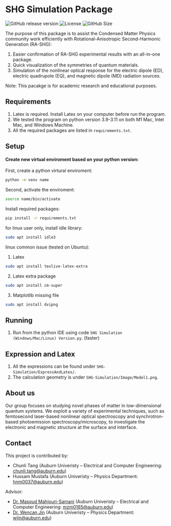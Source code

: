# SHG Simulation Package
![GitHub release version](https://img.shields.io/github/v/release/CharlieGPA40/SHG-Simulation-Package?color=%2350C878&include_prereleases)
![License](https://img.shields.io/github/license/CharlieGPA40/SHG-Simulation-Package)
![GitHub Size](https://img.shields.io/github/repo-size/CharlieGPA40/SHG-Simulation-Package)

The purpose of this package is to assist the Condensed Matter Physics community work efficiently with Rotational-Anisotropic Second-Harmonic Generation (RA-SHG):
1. Easier confirmation of RA-SHG experimental results with an all-in-one package.
2. Quick visualization of the symmetries of quantum materials.
3. Simulation of the nonlinear optical response for the electric dipole (ED), electric quadrupole (EQ), and magnetic dipole (MD) radiation sources.
	
Note: This pacakge is for academic research and educational purposes.

## Requirements
1. Latex is required. Install Latex on your computer before run the program.
2. We tested the program on python version 3.9-3.11 on both M1 Mac, Intel Mac, and Windows Machine.
3. All the required packages are listed in `requirements.txt`.

## Setup
#### Create new virtual enviroment based on your python version:
First, create a python virtural enviroment:
```bash
python -m venv name
```
Second, activate the enviroment:
```bash
source name/bin/activate
```
Install required packages:
```bash
pip install -r requirements.txt
```
for linux user only, install idle library:
```bash
sudo apt install idle3
```

linux common issue (tested on Ubuntu):
1. Latex
```bash
sudo apt install texlive-latex-extra
```
2. Latex extra package
```bash
sudo apt install cm-super
```
3. Matplotlib missing file
```bash
sudo apt install dvipng
```

## Running
1. Run from the python IDE using code `SHG Simulation (Windows/Mac/Linux) Version.py`. (faster)

## Expression and Latex
1. All the expressions can be found under `SHG-Simulation/ExpressAndLatex/`.
2. The calculation geometry is under `SHG-Simulation/Image/Model1.png`.

## About us 
Our group focuses on studying novel phases of matter in low-dimensional quantum systems. We exploit a variety of experimental techniques, such as femtosecond laser-based nonlinear optical spectroscopy and synchrotron-based photoemission spectroscopy/microscopy, to investigate the electronic and magnetic structure at the surface and interface.

## Contact
This project is contributed by:
* Chunli Tang (Auburn Univeristy – Electrical and Computer Engineering: chunli.tang@auburn.edu)
* Hussam Mustafa (Auburn Univeristy – Physics Department: hnm0037@auburn.edu)

Advisor:
* [Dr. Masoud Mahjouri-Samani](http://wp.auburn.edu/Mahjouri/) (Auburn Univeristy – Electrical and Computer Engineering: mzm0185@auburn.edu)
* [Dr. Wencan Jin](http://wp.auburn.edu/JinLab/) (Auburn Univeristy – Physics Department: wjin@auburn.edu)
